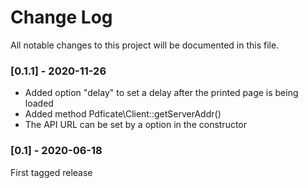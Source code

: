Change Log
==========

All notable changes to this project will be documented in this file.

### [0.1.1] - 2020-11-26

- Added option "delay" to set a delay after the printed page is being loaded
- Added method Pdficate\Client::getServerAddr()
- The API URL can be set by a option in the constructor

### [0.1] - 2020-06-18

First tagged release

